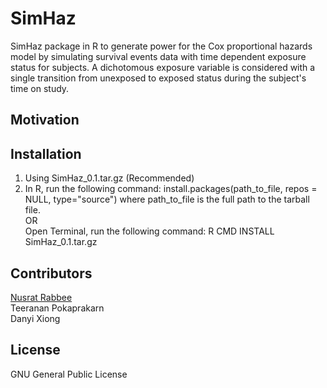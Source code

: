 # SimHaz
SimHaz package in R to generate power for the Cox proportional hazards model by simulating survival events data with time dependent exposure status for subjects. A dichotomous exposure variable is considered with a single transition from unexposed to exposed status during the subject's time on study.
## Motivation


## Installation
1. Using SimHaz_0.1.tar.gz (Recommended)
2. In R, run the following command: install.packages(path_to_file, repos = NULL, type="source") where path_to_file is the full path to the tarball file.  
OR  
Open Terminal, run the following command: R CMD INSTALL SimHaz_0.1.tar.gz


## Contributors
[Nusrat Rabbee](http://www.stat.berkeley.edu/~rabbee/)  
Teeranan Pokaprakarn  
Danyi Xiong  

## License
GNU General Public License
